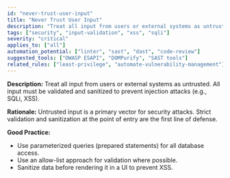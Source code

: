 ```yaml
---
id: "never-trust-user-input"
title: "Never Trust User Input"
description: "Treat all input from users or external systems as untrusted and validate/sanitize to prevent injection attacks."
tags: ["security", "input-validation", "xss", "sqli"]
severity: "critical"
applies_to: ["all"]
automation_potential: ["linter", "sast", "dast", "code-review"]
suggested_tools: ["OWASP ESAPI", "DOMPurify", "SAST tools"]
related_rules: ["least-privilege", "automate-vulnerability-management"]
---
```


**Description:** Treat all input from users or external systems as untrusted. All input must be validated and sanitized to prevent injection attacks (e.g., SQLi, XSS).

**Rationale:** Untrusted input is a primary vector for security attacks. Strict validation and sanitization at the point of entry are the first line of defense.

**Good Practice:**
- Use parameterized queries (prepared statements) for all database access.
- Use an allow-list approach for validation where possible.
- Sanitize data before rendering it in a UI to prevent XSS.
